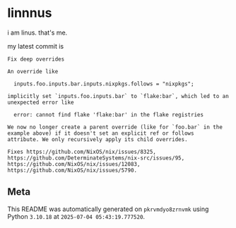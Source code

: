 # linnnus

i am linus. that's me.

my latest commit is

```
Fix deep overrides

An override like

  inputs.foo.inputs.bar.inputs.nixpkgs.follows = "nixpkgs";

implicitly set `inputs.foo.inputs.bar` to `flake:bar`, which led to an
unexpected error like

  error: cannot find flake 'flake:bar' in the flake registries

We now no longer create a parent override (like for `foo.bar` in the
example above) if it doesn't set an explicit ref or follows
attribute. We only recursively apply its child overrides.

Fixes https://github.com/NixOS/nix/issues/8325, https://github.com/DeterminateSystems/nix-src/issues/95, https://github.com/NixOS/nix/issues/12083, https://github.com/NixOS/nix/issues/5790.
```

## Meta

This README was automatically generated on `pkrvmdyo8zrnvmk` using Python
`3.10.18` at `2025-07-04 05:43:19.777520`.
